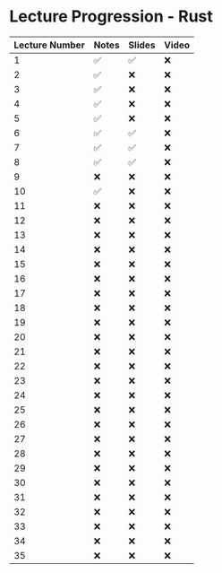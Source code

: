 # Lecture Progression - Rust

|Lecture Number| Notes | Slides | Video |
|---|---|---|---|
|  1| ✅ | ✅ | ❌ | 
|  2| ✅ | ❌ | ❌ | 
|  3| ✅ | ❌ | ❌ |
|  4| ✅ | ❌ | ❌ |
|  5| ✅ | ❌ | ❌ |
|  6| ✅ | ✅ | ❌ |
|  7| ✅ | ✅ | ❌ |
|  8| ✅ | ✅ | ❌ |
|  9| ❌ | ❌ | ❌ |
| 10| ✅ | ❌ | ❌ |
| 11| ❌ | ❌ | ❌ |
| 12| ❌ | ❌ | ❌ |
| 13| ❌ | ❌ | ❌ |
| 14| ❌ | ❌ | ❌ |
| 15| ❌ | ❌ | ❌ |
| 16| ❌ | ❌ | ❌ |
| 17| ❌ | ❌ | ❌ |
| 18| ❌ | ❌ | ❌ |
| 19| ❌ | ❌ | ❌ |
| 20| ❌ | ❌ | ❌ |
| 21| ❌ | ❌ | ❌ |
| 22| ❌ | ❌ | ❌ |
| 23| ❌ | ❌ | ❌ |
| 24| ❌ | ❌ | ❌ |
| 25| ❌ | ❌ | ❌ |
| 26| ❌ | ❌ | ❌ |
| 27| ❌ | ❌ | ❌ |
| 28| ❌ | ❌ | ❌ |
| 29| ❌ | ❌ | ❌ |
| 30| ❌ | ❌ | ❌ |
| 31| ❌ | ❌ | ❌ |
| 32| ❌ | ❌ | ❌ |
| 33| ❌ | ❌ | ❌ |
| 34| ❌ | ❌ | ❌ |
| 35| ❌ | ❌ | ❌ |
